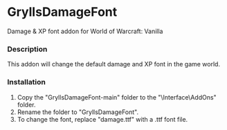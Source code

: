 # GryllsDamageFont
Damage & XP font addon for World of Warcraft: Vanilla

### Description

This addon will change the default damage and XP font in the game world.

### Installation

1. Copy the "GryllsDamageFont-main" folder to the "\Interface\AddOns" folder.    
2. Rename the folder to "GryllsDamageFont".
3. To change the font, replace "damage.ttf" with a .ttf font file.
